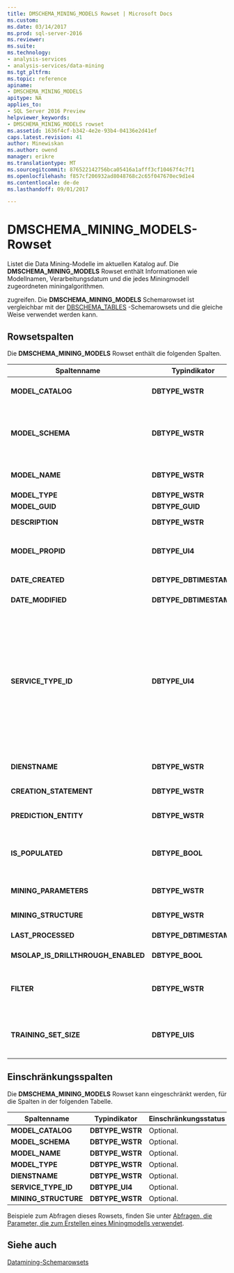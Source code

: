 ```yaml
---
title: DMSCHEMA_MINING_MODELS Rowset | Microsoft Docs
ms.custom: 
ms.date: 03/14/2017
ms.prod: sql-server-2016
ms.reviewer: 
ms.suite: 
ms.technology:
- analysis-services
- analysis-services/data-mining
ms.tgt_pltfrm: 
ms.topic: reference
apiname:
- DMSCHEMA_MINING_MODELS
apitype: NA
applies_to:
- SQL Server 2016 Preview
helpviewer_keywords:
- DMSCHEMA_MINING_MODELS rowset
ms.assetid: 1636f4cf-b342-4e2e-93b4-04136e2d41ef
caps.latest.revision: 41
author: Minewiskan
ms.author: owend
manager: erikre
ms.translationtype: MT
ms.sourcegitcommit: 876522142756bca05416a1afff3cf10467f4c7f1
ms.openlocfilehash: f857cf206932ad8048768c2c65f047670ec9d1e4
ms.contentlocale: de-de
ms.lasthandoff: 09/01/2017

---
```

# <a name="dmschemaminingmodels-rowset"></a>DMSCHEMA_MINING_MODELS-Rowset
  Listet die Data Mining-Modelle im aktuellen Katalog auf. Die **DMSCHEMA_MINING_MODELS** Rowset enthält Informationen wie Modellnamen, Verarbeitungsdatum und die jedes Miningmodell zugeordneten miningalgorithmen.  
  
 zugreifen. Die **DMSCHEMA_MINING_MODELS** Schemarowset ist vergleichbar mit der [DBSCHEMA_TABLES](../../../analysis-services/schema-rowsets/ole-db/dbschema-tables-rowset.md) -Schemarowsets und die gleiche Weise verwendet werden kann.  
  
## <a name="rowset-columns"></a>Rowsetspalten  
 Die **DMSCHEMA_MINING_MODELS** Rowset enthält die folgenden Spalten.  
  
|Spaltenname|Typindikator|Description|  
|-----------------|--------------------|-----------------|  
|**MODEL_CATALOG**|**DBTYPE_WSTR**|Der Katalogname. Wird mit dem Namen der Datenbank aufgefüllt, von der das Modell ein Element ist.|  
|**MODEL_SCHEMA**|**DBTYPE_WSTR**|Der nicht gekennzeichnete Schemaname. Diese Spalte wird nicht von [!INCLUDE[msCoName](../../../includes/msconame-md.md)] [!INCLUDE[ssNoVersion](../../../includes/ssnoversion-md.md)] [!INCLUDE[ssASnoversion](../../../includes/ssasnoversion-md.md)]; er enthält immer **NULL**.|  
|**MODEL_NAME**|**DBTYPE_WSTR**|Der Miningmodellname. Diese Spalte enthält den Namen des Miningmodells und ist nie leer.|  
|**MODEL_TYPE**|**DBTYPE_WSTR**|Der Modelltyp.|  
|**MODEL_GUID**|**DBTYPE_GUID**|Der GUID des Modells.|  
|**DESCRIPTION**|**DBTYPE_WSTR**|Eine benutzerfreundliche Beschreibung des Modells.|  
|**MODEL_PROPID**|**DBTYPE_UI4**|Die Eigenschaften-ID des Modells. Diese Spalte wird nicht von [!INCLUDE[ssASnoversion](../../../includes/ssasnoversion-md.md)]; er enthält immer **NULL**.|  
|**DATE_CREATED**|**DBTYPE_DBTIMESTAMP**|Das Datum, an dem das Modell erstellt wurde.|  
|**DATE_MODIFIED**|**DBTYPE_DBTIMESTAMP**|Das Datum, an dem die Modelldefinition zuletzt geändert wurde.|  
|**SERVICE_TYPE_ID**|**DBTYPE_UI4**|Die Enumeration, die den von dem Modell verwendeten Typ des Data Mining-Algorithmus angibt. Dieser Typ kann folgende Werte besitzen:<br /><br /> **DM_SERVICETYPE_CLASSIFICATION** (1)<br /><br /> **DM_SERVICETYPE_SEGMENTATION**(2)<br /><br /> **DM_SERVICETYPE_ ZUORDNUNG**(4)<br /><br /> **DM_SERVICETYPE_ DENSITY_ESTIMATE**(8)<br /><br /> **DM_SERVICETYPE_SEQUENCE**(16)|  
|**DIENSTNAME**|**DBTYPE_WSTR**|Der anbieterspezifische Name des von dem Modell verwendeten Data Mining-Algorithmus.|  
|**CREATION_STATEMENT**|**DBTYPE_WSTR**|Die für die Erstellung des Miningmodells verwendete Anweisung.|  
|**PREDICTION_ENTITY**|**DBTYPE_WSTR**|Eine durch Trennzeichen getrennte Liste, die angibt, welche Miningspalten vorhergesagt werden können.|  
|**IS_POPULATED**|**DBTYPE_BOOL**|Ein boolesches Flag, das angibt, ob das Modell aufgefüllt wurde.<br /><br /> **"True"** ist das Modell aufgefüllt ist, andernfalls **"false"**.|  
|**MINING_PARAMETERS**|**DBTYPE_WSTR**|Eine durch Trennzeichen getrennte Liste der Parameter, die beim Erstellen des Modells verwendet wurden.|  
|**MINING_STRUCTURE**|**DBTYPE_WSTR**|Die ID der Miningstruktur, auf der das Modell basiert.|  
|**LAST_PROCESSED**|**DBTYPE_DBTIMESTAMP**|Das Datum, an dem das Modell zuletzt geändert wurde.|  
|**MSOLAP_IS_DRILLTHROUGH_ENABLED**|**DBTYPE_BOOL**|Ein boolesches Flag, das angibt, ob das Modell Drillthrough unterstützt.|  
|**FILTER**|**DBTYPE_WSTR**|Der dem Miningmodell zugeordnete Filterausdruck.<br /><br /> NULL oder eine leere Zeichenfolge gibt an, dass kein Filter angewendet wird.|  
|**TRAINING_SET_SIZE**|**DBTYPE_UIS**|Die Anzahl der Fälle, die enthalten sind, in der Mining-Modelltraining festgelegt, nachdem die Struktur verarbeitet wurde und alle vorhandenen Filter auf das Modell angewendet wurden.|  
  
## <a name="restriction-columns"></a>Einschränkungsspalten  
 Die **DMSCHEMA_MINING_MODELS** Rowset kann eingeschränkt werden, für die Spalten in der folgenden Tabelle.  
  
|Spaltenname|Typindikator|Einschränkungsstatus|  
|-----------------|--------------------|-----------------------|  
|**MODEL_CATALOG**|**DBTYPE_WSTR**|Optional.|  
|**MODEL_SCHEMA**|**DBTYPE_WSTR**|Optional.|  
|**MODEL_NAME**|**DBTYPE_WSTR**|Optional.|  
|**MODEL_TYPE**|**DBTYPE_WSTR**|Optional.|  
|**DIENSTNAME**|**DBTYPE_WSTR**|Optional.|  
|**SERVICE_TYPE_ID**|**DBTYPE_UI4**|Optional.|  
|**MINING_STRUCTURE**|**DBTYPE_WSTR**|Optional.|  
  
 Beispiele zum Abfragen dieses Rowsets, finden Sie unter [Abfragen, die Parameter, die zum Erstellen eines Miningmodells verwendet](../../../analysis-services/data-mining/query-the-parameters-used-to-create-a-mining-model.md).  
  
## <a name="see-also"></a>Siehe auch  
 [Datamining-Schemarowsets](../../../analysis-services/schema-rowsets/data-mining/data-mining-schema-rowsets.md)  
  
  
